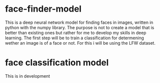 # face-finder-model
This is a deep neural network model for finding faces in images, written in python with the numpy library. The purpose is not to create a model that is better than existing ones but rather for me to develop my skills in deep learning. The first step will be to train a classification for determening wether an image is of a face or not. For this i will be using the LFW dataset. 
# face classification model
This is in development

